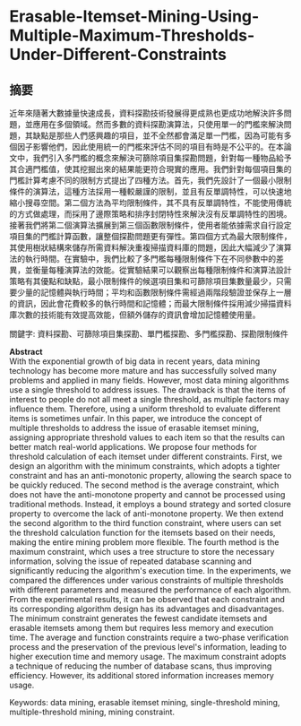 # Erasable-Itemset-Mining-Using-Multiple-Maximum-Thresholds-Under-Different-Constraints

## 摘要  
  近年來隨著大數據量快速成長，資料探勘技術發展得更成熟也更成功地解決許多問題，並應用在多個領域。然而多數的資料探勘演算法，只使用單一的門檻來解決問題，其缺點是那些人們感興趣的項目，並不全然都會滿足單一門檻，因為可能有多個因子影響他們，因此使用統一的門檻來評估不同的項目有時是不公平的。在本論文中，我們引入多門檻的概念來解決可篩除項目集探勘問題，針對每一種物品給予其合適門檻值，使其挖掘出來的結果能更符合現實的應用。我們針對每個項目集的門檻計算考慮不同的限制方式提出了四種方法。首先，我們先設計了一個最小限制條件的演算法，這種方法採用一種較嚴謹的限制，並且有反單調特性，可以快速地縮小搜尋空間。第二個方法為平均限制條件，其不具有反單調特性，不能使用傳統的方式做處理，而採用了邊際策略和排序封閉特性來解決沒有反單調特性的困境。接著我們將第二個演算法擴展到第三個函數限制條件，使用者能依據需求自行設定項目集的門檻計算函數，讓整個探勘問題更有彈性。第四個方式為最大限制條件，其使用樹狀結構來儲存所需資料解決重複掃描資料庫的問題，因此大幅減少了演算法的執行時間。在實驗中，我們比較了多門檻每種限制條件下在不同參數中的差異，並衡量每種演算法的效能。從實驗結果可以觀察出每種限制條件和演算法設計策略有其優點和缺點，最小限制條件的候選項目集和可篩除項目集數量最少，只需要少量的記憶體與執行時間；平均和函數限制條件需經過兩階段驗證並保存上一層的資訊，因此會花費較多的執行時間和記憶體；而最大限制條件採用減少掃描資料庫次數的技術能有效提高效能，但額外儲存的資訊會增加記憶體使用量。  
  
關鍵字: 資料探勘、可篩除項目集探勘、單門檻探勘、多門檻探勘、探勘限制條件  

**Abstract**  
  With the exponential growth of big data in recent years, data mining technology has become more mature and has successfully solved many problems and applied in many fields. However, most data mining algorithms use a single threshold to address issues. The drawback is that the items of interest to people do not all meet a single threshold, as multiple factors may influence them. Therefore, using a uniform threshold to evaluate different items is sometimes unfair. In this paper, we introduce the concept of multiple thresholds to address the issue of erasable itemset mining, assigning appropriate threshold values to each item so that the results can better match real-world applications. We propose four methods for threshold calculation of each itemset under different constraints. First, we design an algorithm with the minimum constraints, which adopts a tighter constraint and has an anti-monotonic property, allowing the search space to be quickly reduced. The second method is the average constraint, which does not have the anti-monotone property and cannot be processed using traditional methods. Instead, it employs a bound strategy and sorted closure property to overcome the lack of anti-monotone property. We then extend the second algorithm to the third function constraint, where users can set the threshold calculation function for the itemsets based on their needs, making the entire mining problem more flexible. The fourth method is the maximum constraint, which uses a tree structure to store the necessary information, solving the issue of repeated database scanning and significantly reducing the algorithm's execution time. In the experiments, we compared the differences under various constraints of multiple thresholds with different parameters and measured the performance of each algorithm. From the experimental results, it can be observed that each constraint and its corresponding algorithm design has its advantages and disadvantages. The minimum constraint generates the fewest candidate itemsets and erasable itemsets among them but requires less memory and execution time. The average and function constraints require a two-phase verification process and the preservation of the previous level's information, leading to higher execution time and memory usage. The maximum constraint adopts a technique of reducing the number of database scans, thus improving efficiency. However, its additional stored information increases memory usage.  
  
Keywords: data mining, erasable itemset mining, single-threshold mining, multiple-threshold mining, mining constraint.  

